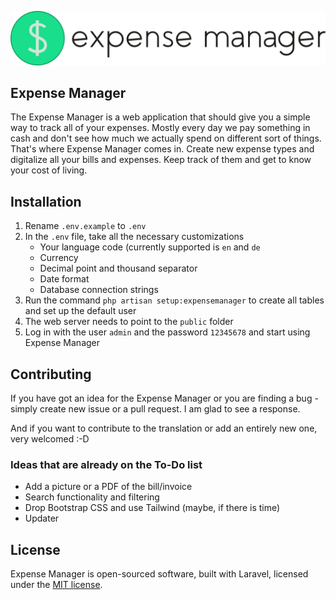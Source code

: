 <p align="center"><img src="public/images/logo.svg"></p>

## Expense Manager
The Expense Manager is a web application that should give you a simple way to track all of your expenses. Mostly every
day we pay something in cash and don't see how much we actually spend on different sort of things. That's where Expense
Manager comes in. Create new expense types and digitalize all your bills and expenses. Keep track of them and get to 
know your cost of living.


## Installation
1. Rename `.env.example` to `.env`
2. In the `.env` file, take all the necessary customizations
    - Your language code (currently supported is `en` and `de`
    - Currency
    - Decimal point and thousand separator
    - Date format
    - Database connection strings
3. Run the command `php artisan setup:expensemanager` to create all tables and set up the default user
4. The web server needs to point to the `public` folder
5. Log in with the user `admin` and the password `12345678` and start using Expense Manager 


## Contributing
If you have got an idea for the Expense Manager or you are finding a bug - simply create new issue or a pull request. I 
am glad to see a response.

And if you want to contribute to the translation or add an entirely new one, very welcomed :-D

### Ideas that are already on the To-Do list
- Add a picture or a PDF of the bill/invoice
- Search functionality and filtering
- Drop Bootstrap CSS and use Tailwind (maybe, if there is time)
- Updater


## License
Expense Manager is open-sourced software, built with Laravel, licensed under the [MIT license](https://opensource.org/licenses/MIT).
